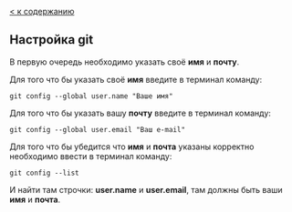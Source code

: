 [< к содержанию](./readme.md)

## Настройка git

В первую очередь необходимо указать своё **имя** и **почту**.

Для того что бы указать своё **имя** введите в терминал команду:

```
git config --global user.name "Ваше имя"
```

Для того что бы указать вашу **почту** введите в терминал команду:

```
git config --global user.email "Ваш e-mail"
```

Для того что бы убедится что **имя** и **почта** указаны корректно необходимо ввести в терминал команду:

```
git config --list
```

И найти там строчки: **user.name** и **user.email**, там должны быть ваши **имя** и **почта**.
